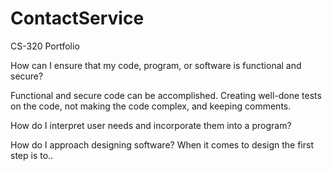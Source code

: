 # ContactService
CS-320 Portfolio

How can I ensure that my code, program, or software is functional and secure?

Functional and secure code can be accomplished. Creating well-done tests on the code,
not making the code complex, and keeping comments.

How do I interpret user needs and incorporate them into a program?



How do I approach designing software?
When it comes to design the first step is to..
